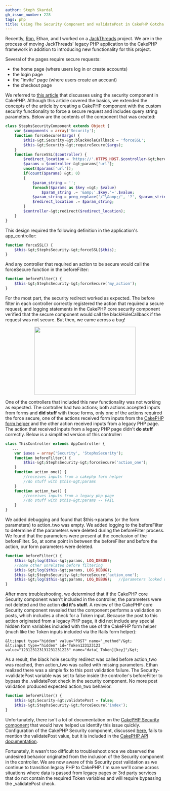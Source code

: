 ```yaml
---
author: Steph Skardal
gh_issue_number: 228
tags: php
title: Using The Security Component and validatePost in CakePHP Gotcha
---
```


Recently, [Ron](/team/ron_phipps), Ethan, and I worked on a [JackThreads](http://www.jackthreads.com/) project. We are in the process of moving JackThreads' legacy PHP application to the CakePHP framework in addition to introducing new functionality for this project.

Several of the pages require secure requests:

- the home page (where users log in or create accounts)
- the login page
- the "invite" page (where users create an account)
- the checkout page

We referred to [this article](http://techno-geeks.org/2009/03/using-the-security-component-in-cakephp-for-ssl) that discusses using the security component in CakePHP. Although this article covered the basics, we extended the concepts of the article by creating a CakePHP component with the custom security functionality to force a secure request and includes query string parameters. Below are the contents of the component that was created:

```php
class StephsSecurityComponent extends Object {
    var $components = array('Security');
    function forceSecure($args) {
        $this-&gt;Security-&gt;blackHoleCallback = 'forceSSL';
        $this-&gt;Security-&gt;requireSecure($args);
    }
    function forceSSL($controller) {
        $redirect_location = 'https://'.HTTPS_HOST.$controller-&gt;here;
        $params = $controller-&gt;params['url'];
        unset($params['url']);
        if(count($params) &gt; 0)
        {
            $param_string = '';
            foreach($params as $key =&gt; $value)
                $param_string .= '&amp;'.$key.'='.$value;
            $param_string = preg_replace('/^\&amp;/', '?', $param_string);
            $redirect_location .= $param_string;
        }
        $controller-&gt;redirect($redirect_location);
    }
}
```

This design required the following definition in the application's app_controller:

```php
function forceSSL() {
    $this-&gt;StephsSecurity-&gt;forceSSL($this);
}
```

And any controller that required an action to be secure would call the forceSecure function in the beforeFilter:

```php
function beforeFilter() {
    $this-&gt;StephsSecurity-&gt;forceSecure('my_action');
}
```

For the most part, the security redirect worked as expected. The before filter in each controller correctly registered the action that required a secure request, and logging statements in the CakePHP core security component verified that the secure component would call the blackHoleCallback if the request was not secure. But then, we came across a bug!

<a href="http://www.flickr.com/photos/deadmike/4070259901/in/pool-ccbugs" onblur="try {parent.deselectBloggerImageGracefully();} catch(e) {}"><img alt="" border="0" id="BLOGGER_PHOTO_ID_5410713644068329970" src="/blog/2009/12/02/using-security-component-and/image-0.jpeg" style="display:block; margin:0px auto 10px; text-align:center;cursor:pointer; cursor:hand;width: 320px; height: 214px;"/></a>

One of the controllers that included this new functionality was not working as expected. The controller had two actions; both actions accepted inputs from forms and **did stuff** with those forms, only one of the actions required the force secure, one of the actions received form inputs from the [CakePHP form helper](http://book.cakephp.org/view/182/Form) and the other action received inputs from a legacy PHP page. The action that received inputs from a legacy PHP page didn't **do stuff** correctly. Below is a simplified version of this controller:

```php
class ThisController extends AppController {
   ...
    var $uses = array('Security', 'StephsSecurity');
    function beforeFilter() {
        $this-&gt;StephsSecurity-&gt;forceSecure('action_one');
    }
    function action_one() {
        //receives inputs from a cakephp form helper
        //do stuff with $this-&gt;params
    }
    function action_two() {
        //receives inputs from a legacy php page
        //do stuff with $this-&gt;params -- FAIL
    }
}
```

We added debugging and found that $this->params (or the form parameters) to action_two was empty. We added logging to the beforeFilter to determine if the parameters were deleted during the beforeFilter process. We found that the parameters were present at the conclusion of the beforeFilter. So, at some point in between the beforeFilter and before the action, our form parameters were deleted.

```php
function beforeFilter() {
    $this-&gt;log($this-&gt;params, LOG_DEBUG);
    //some other unrelated before filtering
    $this-&gt;log($this-&gt;params, LOG_DEBUG);
    $this-&gt;StephsSecurity-&gt;forceSecure('action_one');
    $this-&gt;log($this-&gt;params, LOG_DEBUG);   //parameters looked ok here!
}
```

After more troubleshooting, we determined that if the CakePHP core Security component wasn't included in the controller, the parameters were not deleted and the action **did it's stuff**. A review of the CakePHP core Security component revealed that the component performs a validation on posts, which includes a check for a Token input. Because the post to this action originated from a legacy PHP page, it did not include any special hidden form variables included with the use of the CakePHP form helper (much like the Token inputs included via the Rails form helper):

```nohighlight
&lt;input type="hidden" value="POST" name="_method"/&gt;
&lt;input type="hidden" id="Token123123123 value="123123123131231231223" name="data[_Token][key]"/&gt;
```

As a result, the black hole security redirect was called before action_two was reached, then action_two was called with missing parameters. Ethan realized there was a simple fix to this post validation failure. The Security->validatePost variable was set to false inside the controller's beforeFilter to bypass the _validatePost check in the security component. No more post validation produced expected action_two behavior.

```php
function beforeFilter() {
    $this-&gt;Security-&gt;validatePost = false;
    $this-&gt;StephsSecurity-&gt;forceSecure('index');
}
```

Unfortunately, there isn't a lot of documentation on the [CakePHP Security component](http://book.cakephp.org/view/324/The-Security-Component) that would have helped us identify this issue quickly. Configuration of the CakePHP Security component, discussed [here](http://book.cakephp.org/view/257/Configuration), fails to mention the validatePost value, but it is included in the [CakePHP API documentation](http://api.cakephp.org/file/cake/libs/controller/components/security.php).

Fortunately, it wasn't too difficult to troubleshoot once we observed the undesired behavior originated from the inclusion of the Security component in the controller. We are now aware of this Security post validation as we continue to transition legacy PHP to CakePHP.  I'm sure we'll come across situations where data is passed from legacy pages or 3rd party services that do not contain the required Token variables and will require bypassing the _validatePost check.
